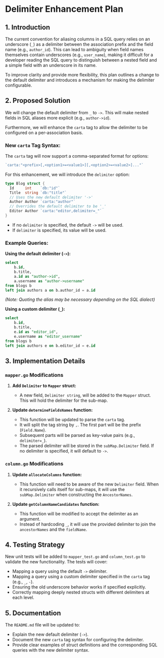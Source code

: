 # Delimiter Enhancement Plan

## 1. Introduction

The current convention for aliasing columns in a SQL query relies on an underscore (`_`) as a delimiter between the association prefix and the field name (e.g., `author_id`). This can lead to ambiguity when field names themselves contain underscores (e.g., `user_name`), making it difficult for a developer reading the SQL query to distinguish between a nested field and a simple field with an underscore in its name.

To improve clarity and provide more flexibility, this plan outlines a change to the default delimiter and introduces a mechanism for making the delimiter configurable.

## 2. Proposed Solution

We will change the default delimiter from `_` to `->`. This will make nested fields in SQL aliases more explicit (e.g., `author->id`).

Furthermore, we will enhance the `carta` tag to allow the delimiter to be configured on a per-association basis.

### New `carta` Tag Syntax:

The `carta` tag will now support a comma-separated format for options:

```go
`carta:"<prefix>[,<option1>=<value1>][,<option2>=<value2>]..."`
```

For this enhancement, we will introduce the `delimiter` option:

```go
type Blog struct {
  Id     int    `db:"id"`
  Title  string `db:"title"`
  // Uses the new default delimiter '->'
  Author Author `carta:"author"`
  // Overrides the default delimiter to be '_'
  Editor Author `carta:"editor,delimiter=_"`
}
```

-   If no `delimiter` is specified, the default `->` will be used.
-   If `delimiter` is specified, its value will be used.

### Example Queries:

**Using the default delimiter (`->`):**

```sql
select
    b.id,
    b.title,
    a.id as "author->id",
    a.username as "author->username"
from blogs b
left join authors a on b.author_id = a.id
```
*(Note: Quoting the alias may be necessary depending on the SQL dialect)*

**Using a custom delimiter (`_`):**

```sql
select
    b.id,
    b.title,
    e.id as "editor_id",
    e.username as "editor_username"
from blogs b
left join authors e on b.editor_id = e.id
```

## 3. Implementation Details

### `mapper.go` Modifications

1.  **Add `Delimiter` to `Mapper` struct:**
    -   A new field, `Delimiter string`, will be added to the `Mapper` struct. This will hold the delimiter for the sub-map.

2.  **Update `determineFieldsNames` function:**
    -   This function will be updated to parse the `carta` tag.
    -   It will split the tag string by `,`. The first part will be the prefix (`Field.Name`).
    -   Subsequent parts will be parsed as key-value pairs (e.g., `delimiter=_`).
    -   The parsed delimiter will be stored in the `subMap.Delimiter` field. If no delimiter is specified, it will default to `->`.

### `column.go` Modifications

1.  **Update `allocateColumns` function:**
    -   This function will need to be aware of the new `Delimiter` field. When it recursively calls itself for sub-maps, it will use the `subMap.Delimiter` when constructing the `AncestorNames`.

2.  **Update `getColumnNameCandidates` function:**
    -   This function will be modified to accept the delimiter as an argument.
    -   Instead of hardcoding `_`, it will use the provided delimiter to join the `ancestorNames` and the `fieldName`.

## 4. Testing Strategy

New unit tests will be added to `mapper_test.go` and `column_test.go` to validate the new functionality. The tests will cover:
-   Mapping a query using the default `->` delimiter.
-   Mapping a query using a custom delimiter specified in the `carta` tag (e.g., `_`, `-`).
-   Ensuring the old underscore behavior works if specified explicitly.
-   Correctly mapping deeply nested structs with different delimiters at each level.

## 5. Documentation

The `README.md` file will be updated to:
-   Explain the new default delimiter (`->`).
-   Document the new `carta` tag syntax for configuring the delimiter.
-   Provide clear examples of struct definitions and the corresponding SQL queries with the new delimiter syntax.
